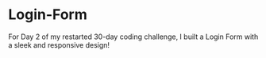 # Login-Form
For Day 2 of my restarted 30-day coding challenge, I built a Login Form with a sleek and responsive design!
